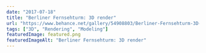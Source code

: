 ```yaml
---
date: "2017-07-18"
title: "Berliner Fernsehturm: 3D render"
url: "https://www.behance.net/gallery/54908803/Berliner-Fernsehturm-3D-Model"
tags: ["3D", "Rendering", "Modeling"]
featuredImage: featured.png
featuredImageAlt: "Berliner Fernsehturm: 3D render"
---
```

